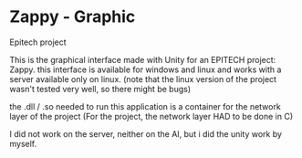 # Zappy - Graphic
Epitech project

This is the graphical interface made with Unity for an EPITECH project: Zappy.
this interface is available for windows and linux and works with a server available only on linux.
(note that the linux version of the project wasn't tested very well, so there might be bugs)

the .dll / .so needed to run this application is a container for the network layer of the project
(For the project, the network layer HAD to be done in C)

I did not work on the server, neither on the AI, but i did the unity work by myself.